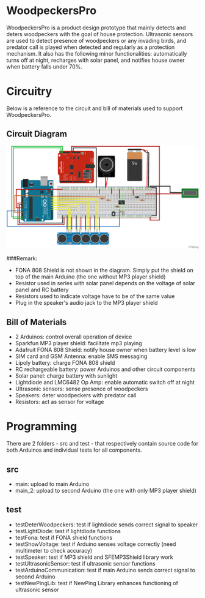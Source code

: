 # WoodpeckersPro
WoodpeckersPro is a product design prototype that mainly detects and deters woodpeckers with the goal of house protection. Ultrasonic sensors are used to detect presence of woodpeckers or any invading birds, and predator call is played when detected and regularly as a protection mechanism.
It also has the following minor functionalities: automatically turns off at night, recharges with solar panel, and notifies house owner when battery falls under 70%.

# Circuitry
Below is a reference to the circuit and bill of materials used to support WoodpeckersPro.
## Circuit Diagram
![alt text](https://github.com/ellenlowing/woodpeckersPro/blob/master/assets/EK210%20Woodpecker%20circuit.png)

###Remark:
- FONA 808 Shield is not shown in the diagram. Simply put the shield on top of the main Arduino (the one without MP3 player shield) 
- Resistor used in series with solar panel depends on the voltage of solar panel and RC battery
- Resistors used to indicate voltage have to be of the same value
- Plug in the speaker's audio jack to the MP3 player shield
## Bill of Materials
- 2 Arduinos: control overall operation of device
- Sparkfun MP3 player shield: facilitate mp3 playing
- Adafruit FONA 808 Shield: notify house owner when battery level is low
- SIM card and GSM Antenna: enable SMS messaging
- Lipoly battery: charge FONA 808 shield
- RC rechargeable battery: power Arduinos and other circuit components
- Solar panel: charge battery with sunlight
- Lightdiode and LMC6482 Op Amp: enable automatic switch off at night
- Ultrasonic sensors: sense presence of woodpeckers
- Speakers: deter woodpeckers with predator call
- Resistors: act as sensor for voltage

# Programming
There are 2 folders - src and test - that respectively contain source code for both Arduinos and individual tests for all components. 
## src
- main: upload to main Arduino
- main_2: upload to second Arduino (the one with only MP3 player shield)
## test
- testDeterWoodpeckers: test if lightdiode sends correct signal to speaker
- testLightDiode: test if lightdiode functions
- testFona: test if FONA shield functions
- testShowVoltage: test if Arduino senses voltage correctly (need multimeter to check accuracy)
- testSpeaker: test if MP3 shield and SFEMP3Shield library work
- testUltrasonicSensor: test if ultrasonic sensor functions
- testArduinoCommunication: test if main Arduino sends correct signal to second Arduino
- testNewPingLib: test if NewPing Library enhances functioning of ultrasonic sensor

